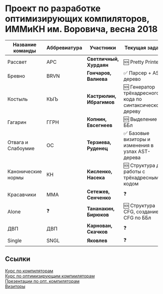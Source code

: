# Проект по разработке оптимизирующих компиляторов, ИММиКН им. Воровича, весна 2018

|Название команды|Аббревиатура|Участники|Текущая задача|
|----------------|------------|---------|--------------|
|Рассвет|АРС|**Светличный, Хурдаян**|🆘 Pretty Printer|
|Бревно|BRVN|**Гончаров, Валиева**|✅ Парсер + AST-дерево|
|Костыль|КЫЪ|**Кастрюлин, Ибрагимов**|🆘 Генератор трёхадресного кода по синтаксическому дереву|
|Гагарин|ГГРН|**Копнин, Евсегнеев**|🆘 Выделение ББл|
|Отвага и Слабоумие|ОС|**Терзиева, Руденец**|✅ Базовые визиторы и изменения в узлах AST-дерева|
|Канонические нормы|КН|**Кисленко, Насека**|🆘 Структура для работы с трёхадресным кодом|
|Красавчики|MMA|**Сетежев, Сенченко**|❓|
|Alone|❓|**Тананакин, Бирюков**|🆘 Структура CFG, создание CFG по ББл|
|ДВП|ДВП|**Карнован, Скачков**|❓|
|Single|SNGL|**Яковлев**|❓|

## Ссылки

[Курс по компиляторам](http://it.mmcs.sfedu.ru/wiki/Страница_курса_"Методы_построения_компиляторов") \
[Курс по оптимизирующим компииляторам](http://it.mmcs.sfedu.ru/wiki/Страница_курса_"Методы_создания_оптимизирующих_компиляторов") \
[Презентации по опт. компиляторам](https://drive.google.com/drive/folders/127Dj3_lesQxzR_1TgBZtKZEX8gE-nLcQ) \
[Визиторы](http://it.mmcs.sfedu.ru/wiki/Визиторы_по_синтаксическому_дереву)
